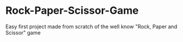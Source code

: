 # Rock-Paper-Scissor-Game
Easy first project made from scratch of the well know "Rock, Paper and Scissor" game
